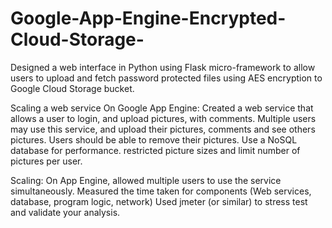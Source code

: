 # Google-App-Engine-Encrypted-Cloud-Storage-
Designed a web interface in Python using Flask micro-framework to allow users to upload and fetch password protected files using AES encryption to Google Cloud Storage bucket.

Scaling a web service
On Google App Engine:
Created a web service that allows a user to login, and upload pictures, with comments. Multiple users may use this
service, and upload their pictures, comments and see others pictures. Users should be able to remove their
pictures. Use a NoSQL database for performance.
restricted picture sizes and limit number of pictures per user.

Scaling:
On App Engine, allowed multiple users to use the service simultaneously.
Measured the time taken for components (Web services, database, program logic, network)
Used jmeter (or similar) to stress test and validate your analysis.
